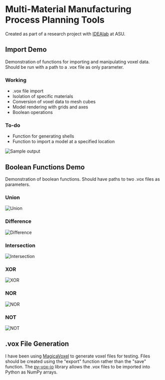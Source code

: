 # Multi-Material Manufacturing Process Planning Tools

Created as part of a research project with [IDEAlab](http://idealab.asu.edu) at ASU.

## Import Demo
Demonstration of functions for importing and manipulating voxel data. Should be run with a path to a .vox file as only parameter.

### Working
- .vox file import
- Isolation of specific materials
- Conversion of voxel data to mesh cubes
- Model rendering with grids and axes
- Boolean operations

### To-do
- Function for generating shells
- Function to import a model at a specified location

![Sample output](https://github.com/Team-Automata/Multi-Material-Manufacturing-Process-Planning-Tools/blob/master/voxel-tools-fig1.png "Sample output")

## Boolean Functions Demo
Demonstration of boolean functions.  Should have paths to two .vox files as parameters.
### Union
![Union](https://github.com/Team-Automata/Multi-Material-Manufacturing-Process-Planning-Tools/blob/master/voxel-tools-bool-fig1.png "Union")
### Difference
![Difference](https://github.com/Team-Automata/Multi-Material-Manufacturing-Process-Planning-Tools/blob/master/voxel-tools-bool-fig2.png "Difference")
### Intersection
![Intersection](https://github.com/Team-Automata/Multi-Material-Manufacturing-Process-Planning-Tools/blob/master/voxel-tools-bool-fig3.png "Intersection")
### XOR
![XOR](https://github.com/Team-Automata/Multi-Material-Manufacturing-Process-Planning-Tools/blob/master/voxel-tools-bool-fig4.png "XOR")
### NOR
![NOR](https://github.com/Team-Automata/Multi-Material-Manufacturing-Process-Planning-Tools/blob/master/voxel-tools-bool-fig5.png "NOR")
### NOT
![NOT](https://github.com/Team-Automata/Multi-Material-Manufacturing-Process-Planning-Tools/blob/master/voxel-tools-bool-fig6.png "NOT")

## .vox File Generation
I have been using [MagicaVoxel](https://ephtracy.github.io) to generate voxel files for testing. Files should be created using the "export" function rather than the "save" function. The [py-vox-io](https://github.com/gromgull/py-vox-io) library allows the .vox files to be imported into Python as NumPy arrays.
